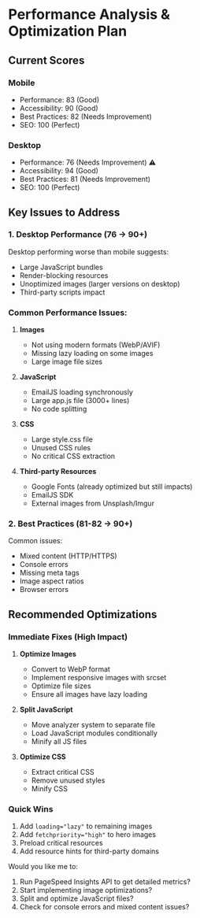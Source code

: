 # Performance Analysis & Optimization Plan

## Current Scores
### Mobile
- Performance: 83 (Good)
- Accessibility: 90 (Good) 
- Best Practices: 82 (Needs Improvement)
- SEO: 100 (Perfect)

### Desktop  
- Performance: 76 (Needs Improvement) ⚠️
- Accessibility: 94 (Good)
- Best Practices: 81 (Needs Improvement)
- SEO: 100 (Perfect)

## Key Issues to Address

### 1. Desktop Performance (76 → 90+)
Desktop performing worse than mobile suggests:
- Large JavaScript bundles
- Render-blocking resources
- Unoptimized images (larger versions on desktop)
- Third-party scripts impact

### Common Performance Issues:
1. **Images**
   - Not using modern formats (WebP/AVIF)
   - Missing lazy loading on some images
   - Large image file sizes

2. **JavaScript**
   - EmailJS loading synchronously
   - Large app.js file (3000+ lines)
   - No code splitting

3. **CSS**
   - Large style.css file
   - Unused CSS rules
   - No critical CSS extraction

4. **Third-party Resources**
   - Google Fonts (already optimized but still impacts)
   - EmailJS SDK
   - External images from Unsplash/Imgur

### 2. Best Practices (81-82 → 90+)
Common issues:
- Mixed content (HTTP/HTTPS)
- Console errors
- Missing meta tags
- Image aspect ratios
- Browser errors

## Recommended Optimizations

### Immediate Fixes (High Impact)
1. **Optimize Images**
   - Convert to WebP format
   - Implement responsive images with srcset
   - Optimize file sizes
   - Ensure all images have lazy loading

2. **Split JavaScript**
   - Move analyzer system to separate file
   - Load JavaScript modules conditionally
   - Minify all JS files

3. **Optimize CSS**
   - Extract critical CSS
   - Remove unused styles
   - Minify CSS

### Quick Wins
1. Add `loading="lazy"` to remaining images
2. Add `fetchpriority="high"` to hero images
3. Preload critical resources
4. Add resource hints for third-party domains

Would you like me to:
1. Run PageSpeed Insights API to get detailed metrics?
2. Start implementing image optimizations?
3. Split and optimize JavaScript files?
4. Check for console errors and mixed content issues?